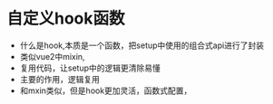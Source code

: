 # 自定义hook函数
+   什么是hook,本质是一个函数，把setup中使用的组合式api进行了封装
+   类似vue2中mixin,
+   复用代码，让setup中的逻辑更清除易懂
+   主要的作用，逻辑复用
+   和mxin类似，但是hook更加灵活，函数式配置，
